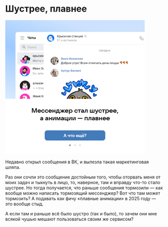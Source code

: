 # Шустрее, плавнее

![ВК: Мессенджер стал шустрее, а анимации — плавнее](/public/post-img/faster-smoother.png)

Недавно открыл сообщения в ВК, и вылезла такая маркетинговая шляпа.

Раз они сочли это сообщение достойным того, чтобы оторвать меня от моих задач и тыкнуть в лицо, то, наверное, там и вправду что-то стало шустрее. Но тогда получается, что раньше сообщения тормозили — как вообще можно написать тормозящий мессенджер? Вот что там может тормозить? А подавать как фичу «плавные анимации» в 2025 году — это вообще стыд.

А если там и раньше всё было шустро (так и было), то зачем они мне всякой чушью мешают пользоваться своим же сервисом?